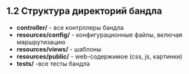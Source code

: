 ## 1.2 Структура директорий бандла

*   **controller/** - все контрллеры бандла
*   **resources/config/** - конфигурационные файлы, включая маршрутизацию
*   **resources/views/** - шаблоны
*   **resources/public/** - web-содержимое (css, js, картинки)
*   **tests/** -все тесты бандла